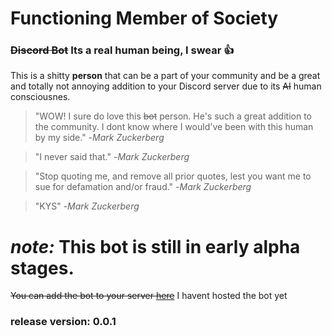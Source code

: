 # Functioning Member of Society
### ~~Discord Bot~~ Its a real human being, I swear 👍

This is a shitty **person** that can be a part of your community and be a great and totally not annoying addition to your Discord server due to its ~~AI~~ human consciousnes.

> "WOW! I sure do love this ~~bot~~ person. He's such a great addition to the community. I dont know where I would've been with this human by my side."
 -*Mark Zuckerberg*

> "I never said that."
 -*Mark Zuckerberg*

> "Stop quoting me, and remove all prior quotes, lest you want me to sue for defamation and/or fraud."
 -*Mark Zuckerberg*

> "KYS"
 -*Mark Zuckerberg*

# ***note:*** This bot is still in early alpha stages.

~~You can add the bot to your server [here](https://discord.com/api/oauth2/authorize?client_id=976439039953604649&permissions=2048&scope=bot%20applications.commands)~~ I havent hosted the bot yet

### release version: 0.0.1
